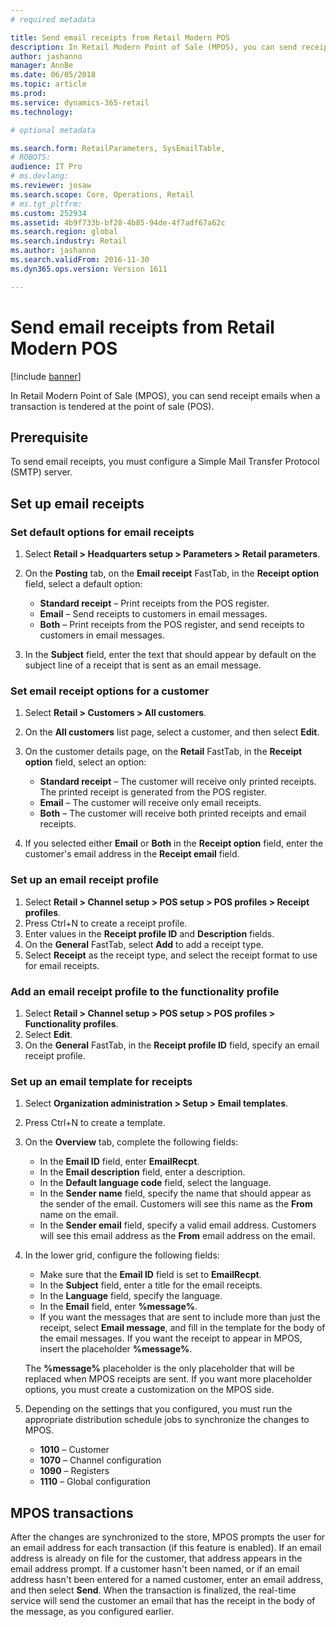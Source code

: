 ```yaml
---
# required metadata

title: Send email receipts from Retail Modern POS
description: In Retail Modern Point of Sale (MPOS), you can send receipt emails when a transaction is tendered at the point of sale (POS).  
author: jashanno
manager: AnnBe
ms.date: 06/05/2018
ms.topic: article
ms.prod: 
ms.service: dynamics-365-retail
ms.technology: 

# optional metadata

ms.search.form: RetailParameters, SysEmailTable,
# ROBOTS: 
audience: IT Pro
# ms.devlang: 
ms.reviewer: josaw
ms.search.scope: Core, Operations, Retail
# ms.tgt_pltfrm: 
ms.custom: 252934
ms.assetid: 4b9f733b-bf28-4b85-94de-4f7adf67a62c
ms.search.region: global
ms.search.industry: Retail
ms.author: jashanno
ms.search.validFrom: 2016-11-30
ms.dyn365.ops.version: Version 1611

---
```


# Send email receipts from Retail Modern POS

[!include [banner](includes/banner.md)]

In Retail Modern Point of Sale (MPOS), you can send receipt emails when a transaction is tendered at the point of sale (POS).

## Prerequisite

To send email receipts, you must configure a Simple Mail Transfer Protocol (SMTP) server.

## Set up email receipts

### Set default options for email receipts

1. Select **Retail &gt; Headquarters setup &gt; Parameters &gt; Retail parameters**.
2. On the **Posting** tab, on the **Email receipt** FastTab, in the **Receipt option** field, select a default option:

    - **Standard receipt** – Print receipts from the POS register.
    - **Email** – Send receipts to customers in email messages.
    - **Both** – Print receipts from the POS register, and send receipts to customers in email messages.

3. In the **Subject** field, enter the text that should appear by default on the subject line of a receipt that is sent as an email message.

### Set email receipt options for a customer

1. Select **Retail &gt; Customers &gt; All customers**.
2. On the **All customers** list page, select a customer, and then select **Edit**.
3. On the customer details page, on the **Retail** FastTab, in the **Receipt option** field, select an option:

    - **Standard receipt** – The customer will receive only printed receipts. The printed receipt is generated from the POS register.
    - **Email** – The customer will receive only email receipts.
    - **Both** – The customer will receive both printed receipts and email receipts.

4. If you selected either **Email** or **Both** in the **Receipt option** field, enter the customer's email address in the **Receipt email** field.

### Set up an email receipt profile

1. Select **Retail &gt; Channel setup &gt; POS setup &gt; POS profiles &gt; Receipt profiles**.
2. Press Ctrl+N to create a receipt profile.
3. Enter values in the **Receipt profile ID** and **Description** fields.
4. On the **General** FastTab, select **Add** to add a receipt type.
5. Select **Receipt** as the receipt type, and select the receipt format to use for email receipts.

### Add an email receipt profile to the functionality profile

1. Select **Retail &gt; Channel setup &gt; POS setup &gt; POS profiles &gt; Functionality profiles**.
2. Select **Edit**.
3. On the **General** FastTab, in the **Receipt profile ID** field, specify an email receipt profile.

### Set up an email template for receipts

1. Select **Organization administration &gt; Setup &gt; Email templates**.
2. Press Ctrl+N to create a template.
3. On the **Overview** tab, complete the following fields:

    - In the **Email ID** field, enter **EmailRecpt**.
    - In the **Email description** field, enter a description.
    - In the **Default language code** field, select the language.
    - In the **Sender name** field, specify the name that should appear as the sender of the email. Customers will see this name as the **From** name on the email.
    - In the **Sender email** field, specify a valid email address. Customers will see this email address as the **From** email address on the email.

4. In the lower grid, configure the following fields:

    - Make sure that the **Email ID** field is set to **EmailRecpt**.
    - In the **Subject** field, enter a title for the email receipts.
    - In the **Language** field, specify the language.
    - In the **Email** field, enter **%message%**.
    - If you want the messages that are sent to include more than just the receipt, select **Email message**, and fill in the template for the body of the email messages. If you want the receipt to appear in MPOS, insert the placeholder **%message%**.

    The **%message%** placeholder is the only placeholder that will be replaced when MPOS receipts are sent. If you want more placeholder options, you must create a customization on the MPOS side.

5. Depending on the settings that you configured, you must run the appropriate distribution schedule jobs to synchronize the changes to MPOS.

    - **1010** – Customer
    - **1070** – Channel configuration
    - **1090** – Registers
    - **1110** – Global configuration

## MPOS transactions

After the changes are synchronized to the store, MPOS prompts the user for an email address for each transaction (if this feature is enabled). If an email address is already on file for the customer, that address appears in the email address prompt. If a customer hasn't been named, or if an email address hasn't been entered for a named customer, enter an email address, and then select **Send**. When the transaction is finalized, the real-time service will send the customer an email that has the receipt in the body of the message, as you configured earlier.
